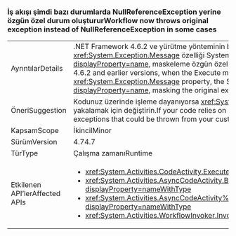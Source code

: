 ### <a name="workflow-now-throws-original-exception-instead-of-nullreferenceexception-in-some-cases"></a><span data-ttu-id="1b581-101">İş akışı şimdi bazı durumlarda NullReferenceException yerine özgün özel durum oluşturur</span><span class="sxs-lookup"><span data-stu-id="1b581-101">Workflow now throws original exception instead of NullReferenceException in some cases</span></span>

|   |   |
|---|---|
|<span data-ttu-id="1b581-102">Ayrıntılar</span><span class="sxs-lookup"><span data-stu-id="1b581-102">Details</span></span>|<span data-ttu-id="1b581-103">.NET Framework 4.6.2 ve yürütme yönteminin bir iş akışı etkinliği ile bir özel durum oluşturduğunda önceki sürümlerinde, bir <code>null</code> değerini <xref:System.Exception.Message> özelliği System.Activities iş akışı çalışma zamanı oluşturur bir <xref:System.NullReferenceException?displayProperty=name>, maskeleme özgün özel durum. .NET Framework 4.7 daha önce maskelenmiş özel durum oluşturulur.</span><span class="sxs-lookup"><span data-stu-id="1b581-103">In the .NET Framework 4.6.2 and earlier versions, when the Execute method of a workflow activity throws an exception with a <code>null</code> value for the <xref:System.Exception.Message> property, the System.Activities Workflow runtime throws a <xref:System.NullReferenceException?displayProperty=name>, masking the original exception.In the .NET Framework 4.7, the previously masked exception is thrown.</span></span>|
|<span data-ttu-id="1b581-104">Öneri</span><span class="sxs-lookup"><span data-stu-id="1b581-104">Suggestion</span></span>|<span data-ttu-id="1b581-105">Kodunuz üzerinde işleme dayanıyorsa <xref:System.NullReferenceException?displayProperty=name>, özel etkinliklerinizi oluşturulan özel durumları yakalamak için değiştirin.</span><span class="sxs-lookup"><span data-stu-id="1b581-105">If your code relies on handling the <xref:System.NullReferenceException?displayProperty=name>, change it to catch the exceptions that could be thrown from your custom activities.</span></span>|
|<span data-ttu-id="1b581-106">Kapsam</span><span class="sxs-lookup"><span data-stu-id="1b581-106">Scope</span></span>|<span data-ttu-id="1b581-107">İkincil</span><span class="sxs-lookup"><span data-stu-id="1b581-107">Minor</span></span>|
|<span data-ttu-id="1b581-108">Sürüm</span><span class="sxs-lookup"><span data-stu-id="1b581-108">Version</span></span>|<span data-ttu-id="1b581-109">4.7</span><span class="sxs-lookup"><span data-stu-id="1b581-109">4.7</span></span>|
|<span data-ttu-id="1b581-110">Tür</span><span class="sxs-lookup"><span data-stu-id="1b581-110">Type</span></span>|<span data-ttu-id="1b581-111">Çalışma zamanı</span><span class="sxs-lookup"><span data-stu-id="1b581-111">Runtime</span></span>|
|<span data-ttu-id="1b581-112">Etkilenen API’ler</span><span class="sxs-lookup"><span data-stu-id="1b581-112">Affected APIs</span></span>|<ul><li><xref:System.Activities.CodeActivity.Execute(System.Activities.CodeActivityContext)?displayProperty=nameWithType></li><li><xref:System.Activities.AsyncCodeActivity.BeginExecute(System.Activities.AsyncCodeActivityContext,System.AsyncCallback,System.Object)?displayProperty=nameWithType></li><li><xref:System.Activities.AsyncCodeActivity%601.BeginExecute(System.Activities.AsyncCodeActivityContext,System.AsyncCallback,System.Object)?displayProperty=nameWithType></li><li><xref:System.Activities.WorkflowInvoker.Invoke?displayProperty=nameWithType></li></ul>|

